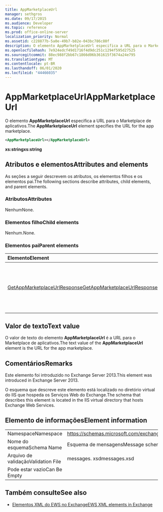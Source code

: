 ```yaml
---
title: AppMarketplaceUrl
manager: sethgros
ms.date: 09/17/2015
ms.audience: Developer
ms.topic: reference
ms.prod: office-online-server
localization_priority: Normal
ms.assetid: c228877b-5a0e-49b7-b82e-043bc786c80f
description: O elemento AppMarketplaceUrl especifica a URL para o Marketplace de aplicativos.
ms.openlocfilehash: 7e924edcf49d1716f4d9dc251c1294f595d27525
ms.sourcegitcommit: 88ec988f2bb67c1866d06b361615f3674a24e795
ms.translationtype: MT
ms.contentlocale: pt-BR
ms.lasthandoff: 06/01/2020
ms.locfileid: "44466035"
---
```

# <a name="appmarketplaceurl"></a><span data-ttu-id="bcbab-103">AppMarketplaceUrl</span><span class="sxs-lookup"><span data-stu-id="bcbab-103">AppMarketplaceUrl</span></span>

<span data-ttu-id="bcbab-104">O elemento **AppMarketplaceUrl** especifica a URL para o Marketplace de aplicativos.</span><span class="sxs-lookup"><span data-stu-id="bcbab-104">The **AppMarketplaceUrl** element specifies the URL for the app marketplace.</span></span> 
  
```XML
<AppMarketplaceUrl></AppMarketplaceUrl>
```

 <span data-ttu-id="bcbab-105">**xs:string**</span><span class="sxs-lookup"><span data-stu-id="bcbab-105">**xs:string**</span></span>
## <a name="attributes-and-elements"></a><span data-ttu-id="bcbab-106">Atributos e elementos</span><span class="sxs-lookup"><span data-stu-id="bcbab-106">Attributes and elements</span></span>

<span data-ttu-id="bcbab-107">As seções a seguir descrevem os atributos, os elementos filhos e os elementos pai.</span><span class="sxs-lookup"><span data-stu-id="bcbab-107">The following sections describe attributes, child elements, and parent elements.</span></span>
  
### <a name="attributes"></a><span data-ttu-id="bcbab-108">Atributos</span><span class="sxs-lookup"><span data-stu-id="bcbab-108">Attributes</span></span>

<span data-ttu-id="bcbab-109">Nenhum</span><span class="sxs-lookup"><span data-stu-id="bcbab-109">None.</span></span>
  
### <a name="child-elements"></a><span data-ttu-id="bcbab-110">Elementos filho</span><span class="sxs-lookup"><span data-stu-id="bcbab-110">Child elements</span></span>

<span data-ttu-id="bcbab-111">Nenhum.</span><span class="sxs-lookup"><span data-stu-id="bcbab-111">None.</span></span>
  
### <a name="parent-elements"></a><span data-ttu-id="bcbab-112">Elementos pai</span><span class="sxs-lookup"><span data-stu-id="bcbab-112">Parent elements</span></span>

|<span data-ttu-id="bcbab-113">**Elemento**</span><span class="sxs-lookup"><span data-stu-id="bcbab-113">**Element**</span></span>|<span data-ttu-id="bcbab-114">**Descrição**</span><span class="sxs-lookup"><span data-stu-id="bcbab-114">**Description**</span></span>|
|:-----|:-----|
|[<span data-ttu-id="bcbab-115">GetAppMarketplaceUrlResponse</span><span class="sxs-lookup"><span data-stu-id="bcbab-115">GetAppMarketplaceUrlResponse</span></span>](getappmarketplaceurlresponse.md) <br/> |<span data-ttu-id="bcbab-116">Especifica a mensagem de resposta para uma solicitação **GetAppMarketplaceUrl** .</span><span class="sxs-lookup"><span data-stu-id="bcbab-116">Specifies the response message for a **GetAppMarketplaceUrl** request.</span></span>  <br/> |
   
## <a name="text-value"></a><span data-ttu-id="bcbab-117">Valor de texto</span><span class="sxs-lookup"><span data-stu-id="bcbab-117">Text value</span></span>

<span data-ttu-id="bcbab-118">O valor de texto do elemento **AppMarketplaceUrl** é a URL para o Marketplace de aplicativos.</span><span class="sxs-lookup"><span data-stu-id="bcbab-118">The text value of the **AppMarketplaceUrl** element is the URL for the app marketplace.</span></span> 
  
## <a name="remarks"></a><span data-ttu-id="bcbab-119">Comentários</span><span class="sxs-lookup"><span data-stu-id="bcbab-119">Remarks</span></span>

<span data-ttu-id="bcbab-120">Este elemento foi introduzido no Exchange Server 2013.</span><span class="sxs-lookup"><span data-stu-id="bcbab-120">This element was introduced in Exchange Server 2013.</span></span>
  
<span data-ttu-id="bcbab-121">O esquema que descreve este elemento está localizado no diretório virtual do IIS que hospeda os Serviços Web do Exchange.</span><span class="sxs-lookup"><span data-stu-id="bcbab-121">The schema that describes this element is located in the IIS virtual directory that hosts Exchange Web Services.</span></span>
  
## <a name="element-information"></a><span data-ttu-id="bcbab-122">Elemento de informações</span><span class="sxs-lookup"><span data-stu-id="bcbab-122">Element information</span></span>

|||
|:-----|:-----|
|<span data-ttu-id="bcbab-123">Namespace</span><span class="sxs-lookup"><span data-stu-id="bcbab-123">Namespace</span></span>  <br/> |https://schemas.microsoft.com/exchange/services/2006/messages  <br/> |
|<span data-ttu-id="bcbab-124">Nome do esquema</span><span class="sxs-lookup"><span data-stu-id="bcbab-124">Schema Name</span></span>  <br/> |<span data-ttu-id="bcbab-125">Esquema de mensagens</span><span class="sxs-lookup"><span data-stu-id="bcbab-125">Message schema</span></span>  <br/> |
|<span data-ttu-id="bcbab-126">Arquivo de validação</span><span class="sxs-lookup"><span data-stu-id="bcbab-126">Validation File</span></span>  <br/> |<span data-ttu-id="bcbab-127">messages. xsd</span><span class="sxs-lookup"><span data-stu-id="bcbab-127">messages.xsd</span></span>  <br/> |
|<span data-ttu-id="bcbab-128">Pode estar vazio</span><span class="sxs-lookup"><span data-stu-id="bcbab-128">Can Be Empty</span></span>  <br/> ||
   
## <a name="see-also"></a><span data-ttu-id="bcbab-129">Também consulte</span><span class="sxs-lookup"><span data-stu-id="bcbab-129">See also</span></span>

- [<span data-ttu-id="bcbab-130">Elementos XML do EWS no Exchange</span><span class="sxs-lookup"><span data-stu-id="bcbab-130">EWS XML elements in Exchange</span></span>](ews-xml-elements-in-exchange.md)


